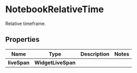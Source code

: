 

# NotebookRelativeTime

Relative timeframe.

## Properties

Name | Type | Description | Notes
------------ | ------------- | ------------- | -------------
**liveSpan** | **WidgetLiveSpan** |  | 



